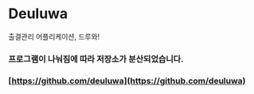 # Deuluwa
출결관리 어플리케이션, 드루와!

### 프로그램이 나눠짐에 따라 저장소가 분산되었습니다.
### [https://github.com/deuluwa](https://github.com/deuluwa)